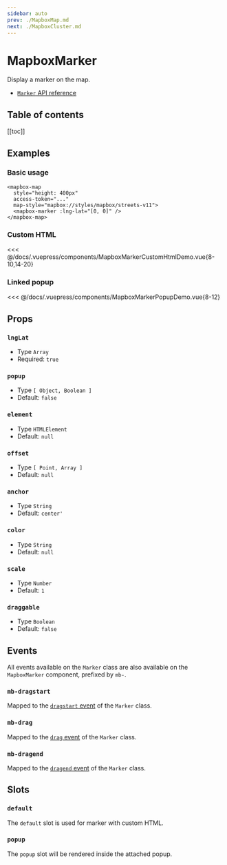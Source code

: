 ```yaml
---
sidebar: auto
prev: ./MapboxMap.md
next: ./MapboxCluster.md
---
```


# MapboxMarker

Display a marker on the map.

- [`Marker` API reference](https://docs.mapbox.com/mapbox-gl-js/api/#marker)


<h2>Table of contents</h2>

[[toc]]

## Examples

### Basic usage

<client-only>
<mapbox-map
  style="margin-top: 1em; height: 400px;"
  :access-token="MAPBOX_API_KEY"
  map-style="mapbox://styles/mapbox/streets-v11">
  <mapbox-marker :lng-lat="[0, 0]" />
</mapbox-map>
</client-only>

```vue{5}
<mapbox-map
  style="height: 400px"
  access-token="..."
  map-style="mapbox://styles/mapbox/streets-v11">
  <mapbox-marker :lng-lat="[0, 0]" />
</mapbox-map>
```

### Custom HTML

<client-only>
<mapbox-marker-custom-html-demo style="margin-top: 1em;" />
</client-only>

<<< @/docs/.vuepress/components/MapboxMarkerCustomHtmlDemo.vue{8-10,14-20}

### Linked popup

<client-only>
<mapbox-marker-popup-demo style="margin-top: 1em;" />
</client-only>

<<< @/docs/.vuepress/components/MapboxMarkerPopupDemo.vue{8-12}

## Props

### `lngLat`

- Type `Array`
- Required: `true`

### `popup`

- Type `[ Object, Boolean ]`
- Default: `false`

### `element`

- Type `HTMLElement`
- Default: `null`

### `offset`

- Type `[ Point, Array ]`
- Default: `null`

### `anchor`

- Type `String`
- Default: `center'`

### `color`

- Type `String`
- Default: `null`

### `scale`

- Type `Number`
- Default: `1`

### `draggable`

- Type `Boolean`
- Default: `false`

## Events

All events available on the `Marker` class are also available on the `MapboxMarker` component, prefixed by `mb-`.

### `mb-dragstart`

Mapped to the [`dragstart` event](https://docs.mapbox.com/mapbox-gl-js/api/#marker.event:dragstart) of the `Marker` class.

### `mb-drag`

Mapped to the [`drag` event](https://docs.mapbox.com/mapbox-gl-js/api/#marker.event:drag) of the `Marker` class.

### `mb-dragend`

Mapped to the [`dragend` event](https://docs.mapbox.com/mapbox-gl-js/api/#marker.event:dragend) of the `Marker` class.

## Slots

### `default`

The `default` slot is used for marker with custom HTML.

### `popup`

The `popup` slot will be rendered inside the attached popup.
